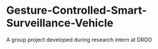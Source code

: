 # Gesture-Controlled-Smart-Surveillance-Vehicle
A group project developed during research intern at DRDO
